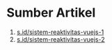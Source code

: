# Sumber Artikel

1. [s.id/sistem-reaktivitas-vuejs-1](https://s.id/sistem-reaktivitas-vuejs-1)
2. [s.id/sistem-reaktivitas-vuejs-2](https://s.id/sistem-reaktivitas-vuejs-2)
